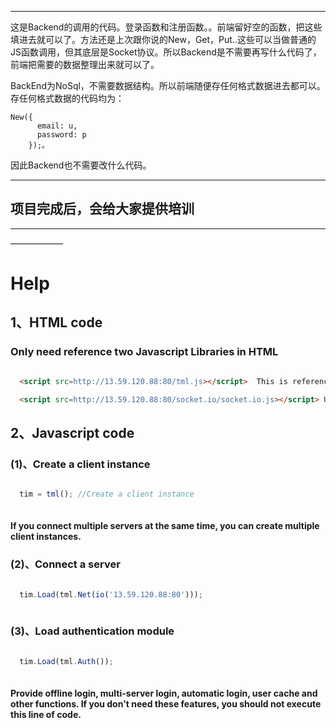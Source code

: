 ****

这是Backend的调用的代码。登录函数和注册函数。。前端留好空的函数，把这些填进去就可以了。方法还是上次跟你说的New，Get，Put..这些可以当做普通的JS函数调用，但其底层是Socket协议。所以Backend是不需要再写什么代码了，前端把需要的数据整理出来就可以了。

BackEnd为NoSql，不需要数据结构。所以前端随便存任何格式数据进去都可以。存任何格式数据的代码均为：
```
New({
      email: u,
      password: p
    });。
```

因此Backend也不需要改什么代码。

***

项目完成后，会给大家提供培训
---
---
——————

# Help

## 1、HTML code
### Only need reference two Javascript Libraries in HTML
```html

  <script src=http://13.59.120.88:80/tml.js></script>  This is reference the client function library.

  <script src=http://13.59.120.88:80/socket.io/socket.io.js></script> Using third-party socket library.

```

## 2、Javascript code
### (1)、Create a client instance
```Javascript

  tim = tml(); //Create a client instance
  
```
#### If you connect multiple servers at the same time, you can create multiple client instances.

### (2)、Connect a server
```Javascript

  tim.Load(tml.Net(io('13.59.120.88:80'))); 
  
```

### (3)、Load authentication module
```Javascript

  tim.Load(tml.Auth());
  
```
#### Provide offline login, multi-server login, automatic login, user cache and other functions. If you don't need these features, you should not execute this line of code.


